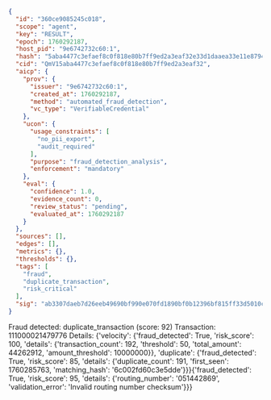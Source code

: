 ```json
{
  "id": "360ce9085245c018",
  "scope": "agent",
  "key": "RESULT",
  "epoch": 1760292187,
  "host_pid": "9e6742732c60:1",
  "hash": "5aba4477c3efaef8c0f818e80b7ff9ed2a3eaf32e33d1daaea33e11e87942fe5",
  "cid": "QmV15aba4477c3efaef8c0f818e80b7ff9ed2a3eaf32",
  "aicp": {
    "prov": {
      "issuer": "9e6742732c60:1",
      "created_at": 1760292187,
      "method": "automated_fraud_detection",
      "vc_type": "VerifiableCredential"
    },
    "ucon": {
      "usage_constraints": [
        "no_pii_export",
        "audit_required"
      ],
      "purpose": "fraud_detection_analysis",
      "enforcement": "mandatory"
    },
    "eval": {
      "confidence": 1.0,
      "evidence_count": 0,
      "review_status": "pending",
      "evaluated_at": 1760292187
    }
  },
  "sources": [],
  "edges": [],
  "metrics": {},
  "thresholds": {},
  "tags": [
    "fraud",
    "duplicate_transaction",
    "risk_critical"
  ],
  "sig": "ab3307daeb7d26eeb49690bf990e070fd1890bf0b12396bf815ff33d5010c19f"
}
```

Fraud detected: duplicate_transaction (score: 92)
Transaction: 111000021479776
Details: {'velocity': {'fraud_detected': True, 'risk_score': 100, 'details': {'transaction_count': 192, 'threshold': 50, 'total_amount': 44262912, 'amount_threshold': 10000000}}, 'duplicate': {'fraud_detected': True, 'risk_score': 85, 'details': {'duplicate_count': 191, 'first_seen': 1760285763, 'matching_hash': '6c002fd60c3e5dde'}}}{'fraud_detected': True, 'risk_score': 95, 'details': {'routing_number': '051442869', 'validation_error': 'Invalid routing number checksum'}}}